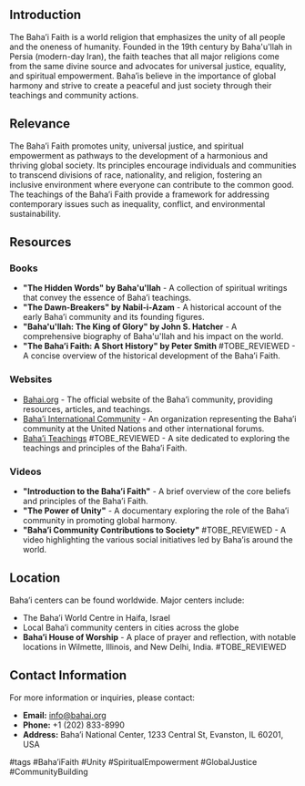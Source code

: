 ## Introduction
The Baha’i Faith is a world religion that emphasizes the unity of all people and the oneness of humanity. Founded in the 19th century by Baha'u'llah in Persia (modern-day Iran), the faith teaches that all major religions come from the same divine source and advocates for universal justice, equality, and spiritual empowerment. Baha’is believe in the importance of global harmony and strive to create a peaceful and just society through their teachings and community actions.

## Relevance
The Baha’i Faith promotes unity, universal justice, and spiritual empowerment as pathways to the development of a harmonious and thriving global society. Its principles encourage individuals and communities to transcend divisions of race, nationality, and religion, fostering an inclusive environment where everyone can contribute to the common good. The teachings of the Baha’i Faith provide a framework for addressing contemporary issues such as inequality, conflict, and environmental sustainability.

## Resources

### Books
- **"The Hidden Words" by Baha'u'llah** - A collection of spiritual writings that convey the essence of Baha’i teachings.
- **"The Dawn-Breakers" by Nabil-i-Azam** - A historical account of the early Baha’i community and its founding figures.
- **"Baha'u'llah: The King of Glory" by John S. Hatcher** - A comprehensive biography of Baha'u'llah and his impact on the world.
- **"The Baha’i Faith: A Short History" by Peter Smith** #TOBE_REVIEWED - A concise overview of the historical development of the Baha’i Faith.

### Websites
- [Bahai.org](https://www.bahai.org) - The official website of the Baha’i community, providing resources, articles, and teachings.
- [Baha’i International Community](https://www.bic.org) - An organization representing the Baha’i community at the United Nations and other international forums.
- [Baha’i Teachings](https://www.bahaiteachings.org) #TOBE_REVIEWED - A site dedicated to exploring the teachings and principles of the Baha’i Faith.

### Videos
- **"Introduction to the Baha’i Faith"** - A brief overview of the core beliefs and principles of the Baha’i Faith.
- **"The Power of Unity"** - A documentary exploring the role of the Baha’i community in promoting global harmony.
- **"Baha’i Community Contributions to Society"** #TOBE_REVIEWED - A video highlighting the various social initiatives led by Baha’is around the world.

## Location
Baha’i centers can be found worldwide. Major centers include:
- The Baha’i World Centre in Haifa, Israel
- Local Baha’i community centers in cities across the globe
- **Baha’i House of Worship** - A place of prayer and reflection, with notable locations in Wilmette, Illinois, and New Delhi, India. #TOBE_REVIEWED

## Contact Information
For more information or inquiries, please contact:
- **Email:** info@bahai.org
- **Phone:** +1 (202) 833-8990
- **Address:** Baha’i National Center, 1233 Central St, Evanston, IL 60201, USA

#tags 
#Baha’iFaith #Unity #SpiritualEmpowerment #GlobalJustice #CommunityBuilding
